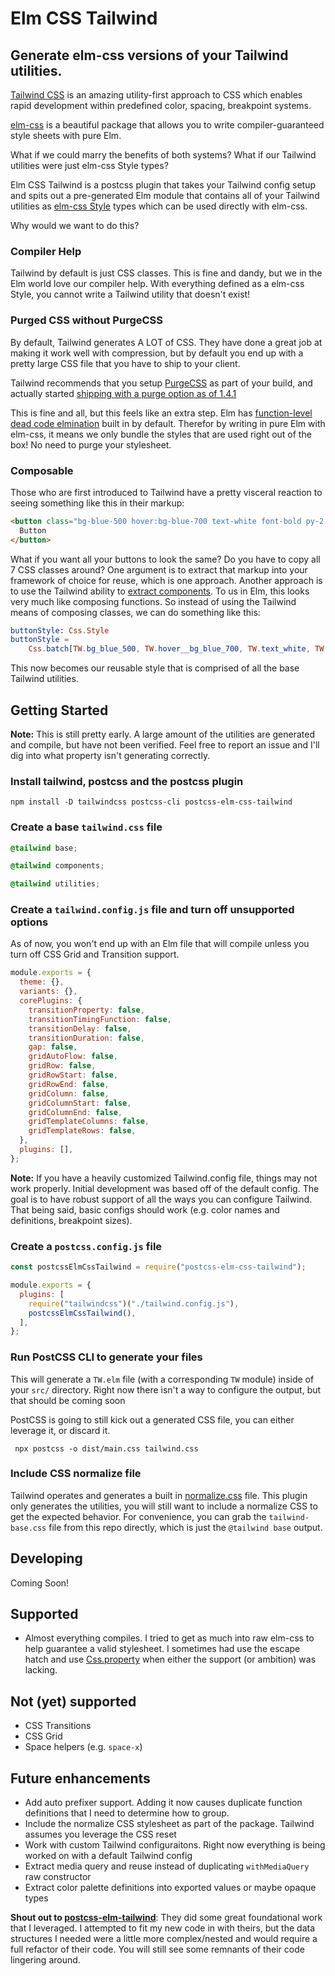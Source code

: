 
# Elm CSS Tailwind
## Generate elm-css versions of your Tailwind utilities.
[Tailwind CSS](https://tailwindcss.com) is an amazing utility-first approach to CSS which enables rapid development within predefined color, spacing, breakpoint systems. 

[elm-css](https://package.elm-lang.org/packages/rtfeldman/elm-css/latest) is a beautiful package that allows you to write compiler-guaranteed style sheets with pure Elm.

What if we could marry the benefits of both systems? What if our Tailwind utilities were just elm-css Style types?


Elm CSS Tailwind is a postcss plugin that takes your Tailwind config setup and spits out a pre-generated Elm module that contains all of your Tailwind utilities as [elm-css Style](https://package.elm-lang.org/packages/rtfeldman/elm-css/latest/Css#Style) types which can be used directly with elm-css.

Why would we want to do this?

### Compiler Help
Tailwind by default is just CSS classes. This is fine and dandy, but we in the Elm world love our compiler help. With everything defined as a elm-css Style, you cannot write a Tailwind utility that doesn't exist!

### Purged CSS without PurgeCSS
By default, Tailwind generates A LOT of CSS. They have done a great job at making it work well with compression, but by default you end up with a pretty large CSS file that you have to ship to your client. 

Tailwind recommends that you setup [PurgeCSS](https://purgecss.com) as part of your build, and actually started [shipping with a purge option as of 1.4.1](https://github.com/tailwindlabs/tailwindcss/releases?after=v1.4.1#built-in-purgecss)

This is fine and all, but this feels like an extra step. Elm has [function-level dead code elmination](https://elm-lang.org/news/small-assets-without-the-headache) built in by default. Therefor by writing in pure Elm with elm-css,  it means we only bundle the styles that are used right out of the box! No need to purge your stylesheet.

### Composable 
Those who are first introduced to Tailwind have a pretty visceral reaction to seeing something like this in their markup:

```html
<button class="bg-blue-500 hover:bg-blue-700 text-white font-bold py-2 px-4 rounded">
  Button
</button>
```

What if you want all your buttons to look the same? Do you have to copy all 7 CSS classes around? One argument is to extract that markup into your framework of choice for reuse, which is one approach. Another approach is to use the Tailwind ability to [extract components](https://tailwindcss.com/docs/extracting-components). To us in Elm, this looks very much like composing functions. So instead of using the Tailwind means of composing classes, we can do something like this:

```elm
buttonStyle: Css.Style
buttonStyle = 
    Css.batch[TW.bg_blue_500, TW.hover__bg_blue_700, TW.text_white, TW.font_bold, TW.py_2 ,TW.px_4], TW.rounded]
```

This now becomes our reusable style that is comprised of all the base Tailwind utilities.



## Getting Started
**Note:** This is still pretty early. A large amount of the utilities are generated and compile, but have not been verified. Feel free to report an issue and I'll dig into what property isn't generating correctly.


### Install tailwind, postcss and the postcss plugin
```shell
npm install -D tailwindcss postcss-cli postcss-elm-css-tailwind
```

### Create a base `tailwind.css` file
```css
@tailwind base;

@tailwind components;

@tailwind utilities;
```

### Create a `tailwind.config.js` file and turn off unsupported options
As of now, you won't end up with an Elm file that will compile unless you turn off CSS Grid and Transition support.

```js
module.exports = {
  theme: {},
  variants: {},
  corePlugins: {
    transitionProperty: false,
    transitionTimingFunction: false,
    transitionDelay: false,
    transitionDuration: false,
    gap: false,
    gridAutoFlow: false,
    gridRow: false,
    gridRowStart: false,
    gridRowEnd: false,
    gridColumn: false,
    gridColumnStart: false,
    gridColumnEnd: false,
    gridTemplateColumns: false,
    gridTemplateRows: false,
  },
  plugins: [],
};

```

**Note:** If you have a heavily customized Tailwind.config file, things may not work properly. Initial development was based off of the default config. The goal is to have robust support of all the ways you can configure Tailwind. That being said, basic configs should work (e.g. color names and definitions, breakpoint sizes).

### Create a `postcss.config.js` file

```js
const postcssElmCssTailwind = require("postcss-elm-css-tailwind");

module.exports = {
  plugins: [
    require("tailwindcss")("./tailwind.config.js"),
    postcssElmCssTailwind(),
  ],
};

```

### Run PostCSS CLI to generate your files

This will generate a `TW.elm` file (with a corresponding `TW` module) inside of your `src/` directory. Right now there isn't a way to configure the output, but that should be coming soon

PostCSS is going to still kick out a generated CSS file, you can either leverage it, or discard it.


```shell
 npx postcss -o dist/main.css tailwind.css
```

### Include CSS normalize file
Tailwind operates and generates a built in [normalize.css](https://github.com/necolas/normalize.css/) file. This plugin only generates the utilities, you will still want to include a normalize CSS to get the expected behavior. For convenience, you can grab the `tailwind-base.css` file from this repo directly, which is just the `@tailwind base` output.



## Developing
Coming Soon!


## Supported
* Almost everything compiles. I tried to get as much into raw elm-css to help guarantee a valid stylesheet. I sometimes had use the escape hatch and use [Css.property](https://package.elm-lang.org/packages/rtfeldman/elm-css/latest/Css#property) when either the support (or ambition) was lacking. 

## Not (yet) supported

* CSS Transitions
* CSS Grid
* Space helpers (e.g. `space-x`)

## Future enhancements
* Add auto prefixer support. Adding it now causes duplicate function definitions that I need to determine how to group. 
* Include the normalize CSS stylesheet as part of the package. Tailwind assumes you leverage the CSS reset
* Work with custom Tailwind configuraitons. Right now everything is being worked on with a default Tailwind config
* Extract media query and reuse instead of duplicating `withMediaQuery` raw constructor
* Extract color palette definitions into exported values or maybe opaque types




**Shout out to [postcss-elm-tailwind](https://github.com/monty5811/postcss-elm-tailwind)**: They did some great foundational work that I leveraged. I attempted to fit my new code in with theirs, but the data structures I needed were a little more complex/nested and would require a full refactor of their code. You will still see some remnants of their code lingering around.